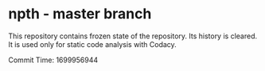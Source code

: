 # npth - master branch

This repository contains frozen state of the repository.
Its history is cleared. It is used only for static code
analysis with Codacy.

Commit Time: 1699956944